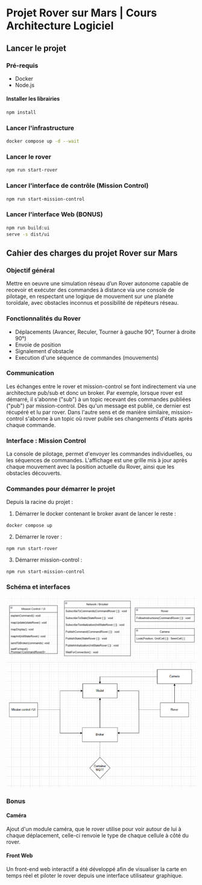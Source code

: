 # Projet Rover sur Mars | Cours Architecture Logiciel

## Lancer le projet

### Pré-requis

- Docker
- Node.js

#### Installer les librairies

```bash
npm install
```

### Lancer l'infrastructure

```bash
docker compose up -d --wait
```

### Lancer le rover

```bash
npm run start-rover
```

### Lancer l'interface de contrôle (Mission Control)

```bash
npm run start-mission-control
```

### Lancer l'interface Web (BONUS)

```bash
npm run build:ui
serve -s dist/ui
```

## Cahier des charges du projet Rover sur Mars

### Objectif général

Mettre en oeuvre une simulation réseau d’un Rover autonome capable de recevoir et exécuter des commandes à distance via une console de pilotage, en respectant une logique de mouvement sur une planète toroïdale, avec obstacles inconnus et possibilité de répéteurs réseau.

### Fonctionnalités du Rover

- Déplacements (Avancer, Reculer, Tourner à gauche 90°, Tourner à droite 90°)
- Envoie de position
- Signalement d'obstacle
- Execution d'une séquence de commandes (mouvements)

### Communication

Les échanges entre le rover et mission-control se font indirectement via une architecture pub/sub et donc un broker. Par exemple, lorsque rover est démarré, il s'abonne ("sub") à un topic recevant des commandes publiées ("pub") par mission-control. Dès qu'un message est publié, ce dernier est récupéré et lu par rover. Dans l'autre sens et de manière similaire, mission-control s'abonne à un topic où rover publie ses changements d'états après chaque commande.

### Interface : Mission Control

La console de pilotage, permet d'envoyer les commandes individuelles, ou les séquences de commandes.
L'affichage est une grille mis à jour après chaque mouvement avec la position actuelle du Rover, ainsi que les obstacles découverts.

### Commandes pour démarrer le projet

Depuis la racine du projet :

1. Démarrer le docker contenant le broker avant de lancer le reste :

```
docker compose up
```

2. Démarrer le rover :

```
npm run start-rover
```

3. Démarrer mission-control :

```
npm run start-mission-control
```

### Schéma et interfaces

![interfaces](./images/interfaces.png)
![schema](./images/schema.png)

### Bonus

#### Caméra

Ajout d'un module caméra, que le rover utilise pour voir autour de lui à chaque déplacement, celle-ci renvoie le type de chaque cellule à côté du rover.

#### Front Web

Un front-end web interactif a été développé afin de visualiser la carte en temps réel et piloter le rover depuis une interface utilisateur graphique.
